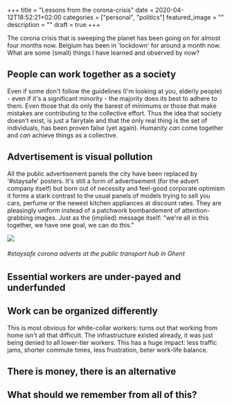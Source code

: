 +++
title =  "Lessons from the corona-crisis"
date = 2020-04-12T18:52:21+02:00
categories = ["personal", "politics"]
featured_image = ""
description = ""
draft = true
+++

The corona crisis that is sweeping the planet has been going on for almost four months now. Belgium has been in 'lockdown' for around a month now. What are some (small) things I have learned and observed by now?

<!--more-->

## People can work together as a society
Even if some don't follow the guidelines (I'm looking at you, elderly people) - even if it's a significant minority - the majority does its best to adhere to them. Even those that do only the barest of minimums or those that make mistakes are contributing to the collective effort. Thus the idea that society doesn't exist, is just a fairytale and that the only real thing is the set of individuals, has been proven false (yet again). Humanity *can* come together and *can* achieve things as a collective.

## Advertisement is visual pollution
All the public advertisement panels the city have been replaced by '#staysafe' posters. It's still a form of advertisement (for the advert company itself) but born out of necessity and feel-good corporate optimism it forms a stark contrast to the usual panels of models trying to sell you cars, perfume or the newest kitchen appliances at discount rates. They are pleasingly uniform instead of a patchwork bombardement of attention-grabbing images. Just as the (implied) message itself: "we're all in this together, we have one goal, we can do this."

![](/img/blog/corona-adverts.jpg)
<h6>#staysafe corona adverts at the public transport hub in Ghent</h6>

## Essential workers are under-payed and underfunded

## Work can be organized differently
This is most obvious for white-collar workers: turns out that working from home isn't all that difficult. The infrastructure existed already, it was just being denied to all lower-tier workers. This has a huge impact: less traffic jams, shorter commute times, less frustration, beter work-life balance.

## There is money, there is an alternative

## What should we remember from all of this?